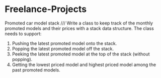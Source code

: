 # Freelance-Projects
Promoted car model stack /// 
Write a class to keep track of the monthly promoted models and their prices with a stack data structure. The
class needs to support:
1) Pushing the latest promoted model onto the stack.
2) Popping the latest promoted model off the stack.
3) Peeking the latest promoted model at the top of the stack (without popping).
4) Getting the lowest priced model and highest priced model among the past promoted models.
